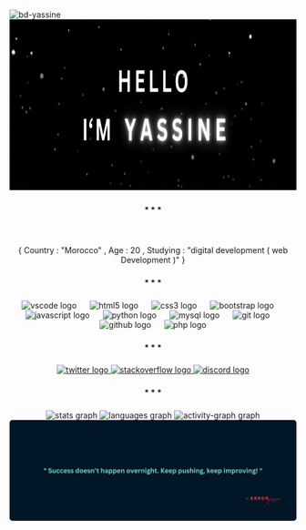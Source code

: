###

<div align="left"> <img src="https://komarev.com/ghpvc/?username=bd-yassine&label=Profile%20views&color=0e75b6&style=flat" alt="bd-yassine" /> </div>

<div align="center">
    <img height="300" src="/gif/Developer Full Stack.gif"  />
</div>

###

<h4 align="center">* * *</h4>

###

<br clear="both">

<p align="center">{ Country : "Morocco" , Age : 20 , Studying : "digital development ( web Development )" }</p>

###

<h4 align="center">* * *</h4>

###

<div align="center">
  <img src="https://skillicons.dev/icons?i=vscode" height="40" alt="vscode logo"  />
  <img width="15" />
  <img src="https://skillicons.dev/icons?i=html" height="40" alt="html5 logo"  />
  <img width="15" />
  <img src="https://skillicons.dev/icons?i=css" height="40" alt="css3 logo"  />
  <img width="15" />
  <img src="https://skillicons.dev/icons?i=bootstrap" height="40" alt="bootstrap logo"  />
  <img width="15" />
  <img src="https://skillicons.dev/icons?i=js" height="40" alt="javascript logo"  />
  <img width="15" />
  <img src="https://skillicons.dev/icons?i=py" height="40" alt="python logo"  />
  <img width="15" />
  <img src="https://skillicons.dev/icons?i=mysql" height="40" alt="mysql logo"  />
  <img width="15" />
  <img src="https://skillicons.dev/icons?i=git" height="40" alt="git logo"  />
  <img width="15" />
  <img src="https://skillicons.dev/icons?i=github" height="40" alt="github logo"  />
  <img width="15" />
  <img src="https://skillicons.dev/icons?i=php" height="40" alt="php logo"  />
</div>

###

<h4 align="center">* * *</h4>

###

<div align="center">
  <a href="https://x.com/yassine_o2" target="_blank">
    <img src="https://raw.githubusercontent.com/maurodesouza/profile-readme-generator/master/src/assets/icons/social/twitter/default.svg" width="55" height="30" alt="twitter logo"  />
  </a>
  <a href="https://stackoverflow.com/users/29984959/yassi-ne" target="_blank">
    <img src="https://raw.githubusercontent.com/maurodesouza/profile-readme-generator/master/src/assets/icons/social/stackoverflow/default.svg" width="55" height="30" alt="stackoverflow logo"  />
  </a>
  <a href="https://discord.com/users/1325979065269882914" target="_blank">
    <img src="https://raw.githubusercontent.com/maurodesouza/profile-readme-generator/master/src/assets/icons/social/discord/default.svg" width="55" height="30" alt="discord logo"  />
  </a>
</div>

###

<h4 align="center">* * *</h4>

###

<div align="center">
  <img src="https://github-readme-stats.vercel.app/api?username=BD-YASSINE&hide_title=false&hide_rank=false&show_icons=true&include_all_commits=true&count_private=true&disable_animations=false&theme=nightowl&locale=en&hide_border=true&order=1" height="178" alt="stats graph"  />
  <img src="https://github-readme-stats.vercel.app/api/top-langs?username=BD-YASSINE&locale=en&hide_title=false&layout=compact&card_width=320&langs_count=5&theme=nightowl&hide_border=true&order=2" height="178" alt="languages graph"  />
  
  <img src="https://github-readme-activity-graph.vercel.app/graph?username=BD-YASSINE&radius=5&theme=nightowl&area=true&order=5&hide_border=true" height="396" alt="activity-graph graph"  />
</div>

<div align="center">
    <img width="1050" src="/gif/Developer Full Stack (2).png" style="border-radius: 5px;" />
</div>

###
